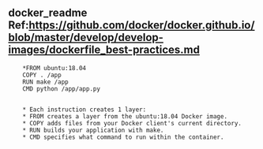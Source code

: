 ## docker_readme Ref:https://github.com/docker/docker.github.io/blob/master/develop/develop-images/dockerfile_best-practices.md

		*FROM ubuntu:18.04
		COPY . /app
		RUN make /app
		CMD python /app/app.py


		* Each instruction creates 1 layer:
		* FROM creates a layer from the ubuntu:18.04 Docker image.
		* COPY adds files from your Docker client's current directory.
		* RUN builds your application with make.
		* CMD specifies what command to run within the container.